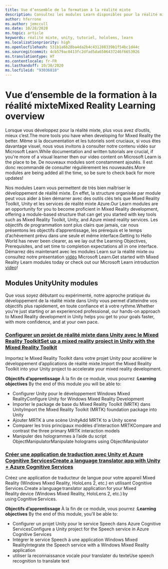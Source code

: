 ```yaml
---
title: Vue d’ensemble de la formation à la réalité mixte
description: Consultez les modules Learn disponibles pour la réalité mixte.
author: hferrone
ms.author: jemccull
ms.date: 10/28/2020
ms.topic: article
keywords: réalité mixte, unity, tutoriel, hololens, learn
ms.localizationpriority: high
ms.openlocfilehash: 531b1a6b28ba4da2b4c431288339b1f54bc1d44c
ms.sourcegitcommit: 4cb579ac0413fc2dfad5da6506437246f6653926
ms.translationtype: HT
ms.contentlocale: fr-FR
ms.lasthandoff: 10/30/2020
ms.locfileid: "93036818"
---
```

# <a name="mixed-reality-learning-overview"></a><span data-ttu-id="be65b-104">Vue d’ensemble de la formation à la réalité mixte</span><span class="sxs-lookup"><span data-stu-id="be65b-104">Mixed Reality Learning overview</span></span>

<span data-ttu-id="be65b-105">Lorsque vous développez pour la réalité mixte, plus vous avez d’outils, mieux c’est.</span><span class="sxs-lookup"><span data-stu-id="be65b-105">The more tools you have when developing for Mixed Reality the better.</span></span> <span data-ttu-id="be65b-106">Même si la documentation et les tutoriels sont cruciaux, si vous êtes davantage visuel, nous vous invitons à consulter notre contenu vidéo sur Microsoft Learn.</span><span class="sxs-lookup"><span data-stu-id="be65b-106">While documentation and written tutorials are crucial, if you're more of a visual learner then our video content on Microsoft Learn is the place to be.</span></span> <span data-ttu-id="be65b-107">De nouveaux modules sont constamment ajoutés. Il est donc recommandé de consulter régulièrement les nouveautés.</span><span class="sxs-lookup"><span data-stu-id="be65b-107">More modules are being added all the time, so be sure to check back for more updates!</span></span>

<span data-ttu-id="be65b-108">Nos modules Learn vous permettent de très bien maîtriser le développement de réalité mixte. En effet, la structure organisée par module peut vous aider à bien démarrer avec des outils clés tels que Mixed Reality Toolkit, Unity et les services de réalité mixte Azure.</span><span class="sxs-lookup"><span data-stu-id="be65b-108">Our Learn modules are an opportunity for you to become proficient in Mixed Reality development, offering a module-based structure that can get you started with key tools such as Mixed Reality Toolkit, Unity, and Azure mixed reality services.</span></span> <span data-ttu-id="be65b-109">Les objectifs de programmation sont plus clairs que jamais, car nous présentons les objectifs d’apprentissage, les prérequis et le temps d’achèvement prévu dans une seule et même interface.</span><span class="sxs-lookup"><span data-stu-id="be65b-109">Getting to Hello World has never been clearer, as we lay out the Learning Objectives, Prerequisites, and set time to completion expectations all in one interface.</span></span> <span data-ttu-id="be65b-110">Démarrez dès maintenant avec les modules Learn sur la réalité mixte ou consultez notre présentation [vidéo](https://channel9.msdn.com/Blogs/One-Dev-Minute/What-is-Microsoft-Learn) Microsoft Learn.</span><span class="sxs-lookup"><span data-stu-id="be65b-110">Get started with Mixed Reality Learn modules today or check out our Microsoft Learn introduction [video](https://channel9.msdn.com/Blogs/One-Dev-Minute/What-is-Microsoft-Learn)!</span></span>

## <a name="unity-modules"></a><span data-ttu-id="be65b-111">Modules Unity</span><span class="sxs-lookup"><span data-stu-id="be65b-111">Unity modules</span></span>

<span data-ttu-id="be65b-112">Que vous soyez débutant ou expérimenté, notre approche pratique du développement de la réalité mixte dans Unity vous permet d’atteindre vos objectifs plus rapidement, en toute confiance et à votre rythme.</span><span class="sxs-lookup"><span data-stu-id="be65b-112">Whether you're just starting or an experienced professional, our hands-on approach to Mixed Reality development in Unity helps you get to your goals faster, with more confidence, and at your own pace.</span></span>

### <a name="set-up-a-mixed-reality-project-in-unity-with-the-mixed-reality-toolkit"></a>[<span data-ttu-id="be65b-113">Configurer un projet de réalité mixte dans Unity avec le Mixed Reality Toolkit</span><span class="sxs-lookup"><span data-stu-id="be65b-113">Set up a mixed reality project in Unity with the Mixed Reality Toolkit</span></span>](https://docs.microsoft.com/learn/modules/mixed-reality-toolkit-project-unity/)

<span data-ttu-id="be65b-114">Importez le Mixed Reality Toolkit dans votre projet Unity pour accélérer le développement d’applications de réalité mixte.</span><span class="sxs-lookup"><span data-stu-id="be65b-114">Import the Mixed Reality Toolkit into your Unity project to accelerate your mixed reality development.</span></span>

<span data-ttu-id="be65b-115">**Objectifs d’apprentissage** À la fin de ce module, vous pourrez :</span><span class="sxs-lookup"><span data-stu-id="be65b-115">**Learning objectives** By the end of this module you will be able to:</span></span>

* <span data-ttu-id="be65b-116">Configurer Unity pour le développement Windows Mixed Reality</span><span class="sxs-lookup"><span data-stu-id="be65b-116">Configure Unity for Windows Mixed Reality Development</span></span>
* <span data-ttu-id="be65b-117">Importer le package de base du Mixed Reality Toolkit (MRTK) dans Unity</span><span class="sxs-lookup"><span data-stu-id="be65b-117">Import the Mixed Reality Toolkit (MRTK) foundation package into Unity</span></span>
* <span data-ttu-id="be65b-118">Ajouter MRTK à une scène Unity</span><span class="sxs-lookup"><span data-stu-id="be65b-118">Add MRTK to a Unity scene</span></span>
* <span data-ttu-id="be65b-119">Comparer les trois principaux modèles d’interaction MRTK</span><span class="sxs-lookup"><span data-stu-id="be65b-119">Compare and contrast the three primary MRTK interaction models</span></span>
* <span data-ttu-id="be65b-120">Manipuler des hologrammes à l’aide du script ObjectManipulator</span><span class="sxs-lookup"><span data-stu-id="be65b-120">Manipulate holograms using ObjectManipulator</span></span>

### <a name="create-a-language-translator-app-with-unity--azure-cognitive-services"></a>[<span data-ttu-id="be65b-121">Créer une application de traduction avec Unity et Azure Cognitive Services</span><span class="sxs-lookup"><span data-stu-id="be65b-121">Create a language translator app with Unity + Azure Cognitive Services</span></span>](https://docs.microsoft.com/learn/modules/create-language-translator-mixed-reality-application-unity-azure-cognitive-services/)

<span data-ttu-id="be65b-122">Créez une application de traducteur de langue pour votre appareil Mixed Reality (Windows Mixed Reality, HoloLens 2, etc.) en utilisant Cognitive Services.</span><span class="sxs-lookup"><span data-stu-id="be65b-122">Create a language translator application for your Mixed Reality device (Windows Mixed Reality, HoloLens 2, etc.) by using Cognitive Services.</span></span>

<span data-ttu-id="be65b-123">**Objectifs d’apprentissage** À la fin de ce module, vous pourrez :</span><span class="sxs-lookup"><span data-stu-id="be65b-123">**Learning objectives** By the end of this module, you'll be able to:</span></span>

* <span data-ttu-id="be65b-124">Configurer un projet Unity pour le service Speech dans Azure Cognitive Services</span><span class="sxs-lookup"><span data-stu-id="be65b-124">Configure a Unity project for the Speech service in Azure Cognitive Services</span></span>
* <span data-ttu-id="be65b-125">Intégrer le service Speech à une application Windows Mixed Reality</span><span class="sxs-lookup"><span data-stu-id="be65b-125">Integrate the Speech service with a Windows Mixed Reality application</span></span>
* <span data-ttu-id="be65b-126">utiliser la reconnaissance vocale pour translater du texte</span><span class="sxs-lookup"><span data-stu-id="be65b-126">Use speech recognition to translate text</span></span>